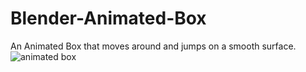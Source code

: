 # Blender-Animated-Box
An Animated Box that moves around and jumps on a smooth surface.
![animated box](https://github.com/LAWANYA03/Blender-Animated-Box/assets/91374096/1cfd1a8c-ba5f-43ca-aade-9f82bf0475ea)
